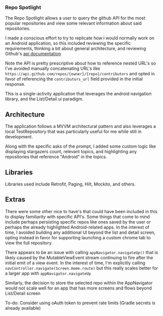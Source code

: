### Repo Spotlight

The Repo Spotlight allows a user to query the github API for the most popular repositories and view
some relevant information about said repositories.

I made a conscious effort to try to replicate how I would normally work on an Android application,
so this included reviewing the specific requirements, thinking a bit about general architecture,
and reviewing Github's [api documentation](https://docs.github.com/en/rest/using-the-rest-api/using-pagination-in-the-rest-api?apiVersion=2022-11-28)

Note the API is pretty prescriptive about how to reference nested URL's so I've avoided manually concatenating 
URL's like ```https://api.github.com/repos/{owner}/{repo}/contributors``` and opted in favor of referencing the
`contributors_url` field provided in the initial response.

This is a single-activity application that leverages the android navigation library, and the List/Detail ui
paradigm.

## Architecture

The application follows a MVVM architectural pattern and also leverages a local TestRepository that was
particularly useful for me while still in development. 

Along with the specific asks of the prompt, I added some custom logic like displaying stargazers count,
relevant topics, and highlighting any repositories that reference "Android" in the topics.

## Libraries

Libraries used include Retrofit, Paging, Hilt, Mockito, and others.

## Extras

There were some other nice to have's that could have been included in this to display familiarity with specific API's.
Some things that come to mind include perhaps persisting specific repos like ones saved by the user or perhaps the already
highlighted Android-related apps. In the interest of time, I avoided building any additional UI beyond the list and detail screen,
opting instead in favor for supporting launching a custom chrome tab to view the full repository.

There appears to be an issue with calling ```appNavigator.navigateUp()``` that is likely caused by the
MutableViewEvent stream continuing to fire after the initial emit of a view event. In the interest of time, I'm
explicitly calling ` navController.navigate(Screen.Home.route)` but this really scales better for a larger app with
```appNavigator.navigateUp```

Similarly, the decision to store the selected repo within the AppNavigator would not scale well for an app that has more screens and 
flows beyond List/Detail screen

To-do: Consider using oAuth token to prevent rate limits (Gradle secrets is already available)